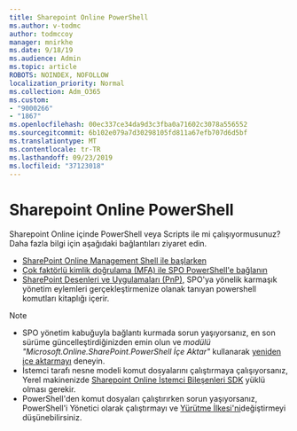 ```yaml
---
title: Sharepoint Online PowerShell
ms.author: v-todmc
author: todmccoy
manager: mnirkhe
ms.date: 9/18/19
ms.audience: Admin
ms.topic: article
ROBOTS: NOINDEX, NOFOLLOW
localization_priority: Normal
ms.collection: Adm_O365
ms.custom:
- "9000266"
- "1867"
ms.openlocfilehash: 00ec337ce34da9d3c3fba0a71602c3078a556552
ms.sourcegitcommit: 6b102e079a7d30298105fd811a67efb707d6d5bf
ms.translationtype: MT
ms.contentlocale: tr-TR
ms.lasthandoff: 09/23/2019
ms.locfileid: "37123018"
---
```

# <a name="sharepoint-online-powershell"></a>Sharepoint Online PowerShell

Sharepoint Online içinde PowerShell veya Scripts ile mi çalışıyormusunuz? Daha fazla bilgi için aşağıdaki bağlantıları ziyaret edin.
- [SharePoint Online Management Shell ile başlarken](https://docs.microsoft.com/powershell/sharepoint/sharepoint-online/connect-sharepoint-online?view=sharepoint-ps)
- [Çok faktörlü kimlik doğrulama (MFA) ile SPO PowerShell'e bağlanın](https://docs.microsoft.com/powershell/sharepoint/sharepoint-online/connect-sharepoint-online?view=sharepoint-ps#to-connect-with-multifactor-authentication-mfa)
- [SharePoint Desenleri ve Uygulamaları (PnP),](https://docs.microsoft.com/powershell/sharepoint/sharepoint-pnp/sharepoint-pnp-cmdlets?view=sharepoint-ps) SPO'ya yönelik karmaşık yönetim eylemleri gerçekleştirmenize olanak tanıyan powershell komutları kitaplığı içerir.

> [!NOTE]
> - SPO yönetim kabuğuyla bağlantı kurmada sorun yaşıyorsanız, en son sürüme güncelleştirdiğinizden emin olun ve *modülü "Microsoft.Online.SharePoint.PowerShell İçe Aktar"* kullanarak [yeniden içe aktarmayı](https://docs.microsoft.com/powershell/developer/module/importing-a-powershell-module) deneyin.
> - İstemci tarafı nesne modeli komut dosyalarını çalıştırmaya çalışıyorsanız, Yerel makinenizde [Sharepoint Online İstemci Bileşenleri SDK](https://www.microsoft.com/download/details.aspx?id=42038) yüklü olması gerekir.
> - PowerShell'den komut dosyaları çalıştırırken sorun yaşıyorsanız, PowerShell'i Yönetici olarak çalıştırmayı ve [Yürütme İlkesi'ni](https://docs.microsoft.com/powershell/module/microsoft.powershell.core/about/about_execution_policies?view=powershell-6)değiştirmeyi düşünebilirsiniz.